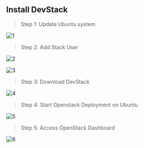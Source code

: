 Install DevStack
----------
> Step 1: Update Ubuntu system

![1](diy-1.jpg)

> Step 2: Add Stack User

![2](diy-2.jpg)

![3](diy-3.jpg)

> Step 3: Download DevStack

![4](diy-4.jpg)

> Step 4: Start Openstack Deployment on Ubuntu

![5](diy-5.jpg)

> Step 5: Access OpenStack Dashboard

![6](diy-6.jpg)

